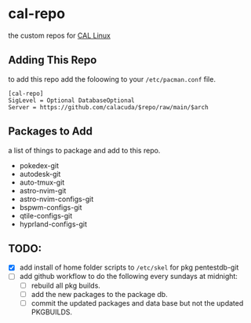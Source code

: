 # cal-repo

the custom repos for [CAL Linux](https://github.com/calacuda/cal-linux)

## Adding This Repo

to add this repo add the foloowing to your `/etc/pacman.conf` file.

```
[cal-repo]
SigLevel = Optional DatabaseOptional
Server = https://github.com/calacuda/$repo/raw/main/$arch
```

## Packages to Add

a list of things to package and add to this repo.

- pokedex-git
- autodesk-git
- auto-tmux-git
- astro-nvim-git
- astro-nvim-configs-git
- bspwm-configs-git
- qtile-configs-git
- hyprland-configs-git

## TODO:

- [x] add install of home folder scripts to `/etc/skel` for pkg pentestdb-git
- [ ] add github workflow to do the following every sundays at midnight:
  - [ ] rebuild all pkg builds.
  - [ ] add the new packages to the package db.
  - [ ] commit the updated packages and data base but not the updated PKGBUILDS.
